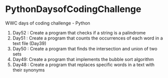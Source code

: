 # PythonDaysofCodingChallenge
WWC days of coding challenge - Python
  1. Day52 : Create a program that checks if a string is a palindrome
  2. Day51 : Create a program that counts the occurrences of each word in a text file (Day39)
  3. Day50 : Create a program that finds the intersection and union of two sets
  4. Day49: Create a program that implements the bubble sort algorithm
  5. Day48 : Create a program that replaces specific words in a text with their synonyms

